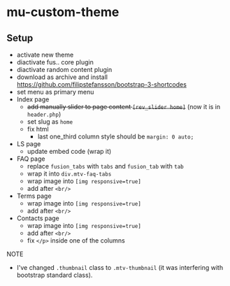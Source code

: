 # mu-custom-theme

## Setup
- activate new theme
- diactivate fus.. core plugin
- diactivate random content plugin
- download as archive and install https://github.com/filipstefansson/bootstrap-3-shortcodes
- set menu as primary menu
- Index page
  - <del>add manually slider to page content `[rev_slider home]`</del> (now it is in `header.php`)
  - set slug as `home`
  - fix html
    - last one_third column style should be `margin: 0 auto;`
- LS page
  - update embed code (wrap it)
- FAQ page
  - replace `fusion_tabs` with `tabs` and `fusion_tab` with `tab`
  - wrap it into `div.mtv-faq-tabs`
  - wrap image into `[img responsive=true]`
  - add after `<br/>`
- Terms page
  - wrap image into `[img responsive=true]`
  - add after `<br/>`
- Contacts page
  - wrap image into `[img responsive=true]`
  - add after `<br/>`
  - fix `</p>` inside one of the columns

NOTE
- I've changed `.thumbnail` class to `.mtv-thumbnail` (it was interfering with bootstrap standard class).
